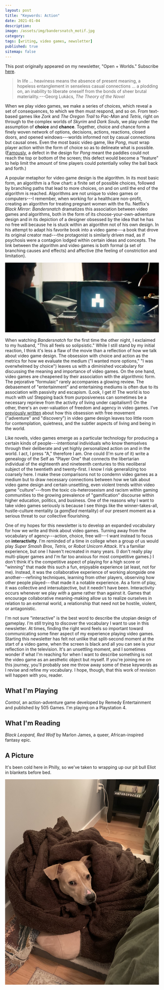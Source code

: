 ```yaml
---
layout: post
title: "Keywords: Action"
date: 2021-01-04
description:
image: /assets/img/bandersnatch_motif.jpg
category: 
tags: [writing, video games, newsletter]
published: true
sitemap: false
---
```


This post originally appeared on my newsletter, "Open + Worlds." Subscribe [here](https://matthewjohnphillips.substack.com).

> In life ... heaviness means the absence of present meaning, a hopeless entanglement in senseless casual connections ... a plodding on, an inability to liberate oneself from the bonds of sheer brutal materiality.---Georg Lukács, *The Theory of the Novel*

When we play video games, we make a series of choices, which reveal a set of consequences, to which we then must respond, and so on. From text-based games like *Zork* and *The Oregon Trail* to *Pac-Man* and *Tetris*, right on through to the complex worlds of *Skyrim* and *Dark Souls*, we play under the assumption of **choice** and **chance**. Together, choice and chance form a finely woven network of options, decisions, actions, reactions, closed doors, and opened windows---worlds informed not by casual connections but causal ones. Even the most basic video game, like *Pong*, must wrap player action within the form of choice so as to delineate what is possible. ([Famously](https://www.ign.com/articles/2008/03/11/al-alcorn-interview), a defect in the design for *Pong* meant the paddles could not reach the top or bottom of the screen; this defect would become a "feature" to help limit the amount of time players could potentially volley the ball back and forth.)

A popular metaphor for video game design is the algorithm. In its most basic form, an algorithm is a flow chart: a finite set of possible choices, followed by branching paths that lead to more choices, on and on until the end of the algorithm is reached. Algorithms are not unique to video games or computers---I remember, when working for a healthcare non-profit, creating an algorithm for treating pregnant women with the flu. Netflix's *Black Mirror: Bandersnatch* dramatizes this association between video games and algorithms, both in the form of its choose-your-own-adventure design and in its depiction of a designer obsessed by the idea that he has no free will because he is stuck within an algorithm not of his own design. In his attempt to adapt his favorite book into a video game---a book that drove its original creator mad---the protagonist is similarly driven mad, as if psychosis were a contagion lodged within certain ideas and concepts. The link between the algorithm and video games is both formal (a set of branching causes and effects) and affective (the feeling of constriction and limitation).

![The motif of a branching flowchart from *Black Mirror: Bandersnatch*](/assets/img/bandersnatch_motif.jpg)

When watching *Bandersnatch* for the first time the other night, I exclaimed to my husband, "This all feels so solipsistic." While I still stand by my initial reaction, I think it's less a flaw of the movie than a reflection of how we talk about video game design. The obsession with choice and action as the metrics for how we evaluate the medium ("I wanted more options," "I was overwhelmed by choice") leaves us with a diminished vocabulary for discussing the meaning and importance of video games. On the one hand, video games are cheapened by their association with the algorithmic form. The pejorative "formulaic" rarely accompanies a glowing review. The debasement of "entertainment" and entertaining mediums is often due to its association with passivity and escapism. (Look, I get it! The world is too much with us! Stepping back from purposiveness can sometimes be a necessary reprieve from the activity of living under capitalism!) On the other, there's an over-valuation of freedom and agency in video games. I've [previously written](http://publicbooks.org/games-for-a-fallen-world/) about how this obsession with free movement ("adventure" and "discovery") in video game design leaves too little room for contemplation, quietness, and the subtler aspects of living and being in the world.

Like novels, video games emerge as a particular technology for producing a certain kinds of people---intentional individuals who know themselves through their deliberate and yet highly personalized action on and in the world. I act, I press "A," therefore I am. One could (I'm sure of it) write a genealogy of the Self as "Player One" that connects the libertarian individual of the eighteenth and nineteenth centuries to this neoliberal subject of the twentieth and twenty-first. I know I risk generalizing too coarsely here. I make these comparisons not to condemn video games as a medium but to draw necessary connections between how we talk about video game design and certain unsettling, even violent trends within video game "culture"---from the toxic cis-heterosexism and racism within gaming communities to the growing prevalence of "gamification" discourse within higher education, politics, and business. One of the reasons why I want to take video games seriously is because I see things like the winner-takes-all, hustle-culture mentality (a *gamified* mentality) of our present moment as a serious threat to our collective flourishing.

One of my hopes for this newsletter is to develop an expanded vocabulary for how we write and think about video games. Turning away from the vocabulary of agency---action, choice, free will---I want instead to focus on **interactivity**. I'm reminded of a time in college when a group of us would play *Super Smash Bros*, *Tetris*, or *Robot Unicorn Attack*. It's a familiar experience, but one I haven't recreated in many years. (I don't really play multi-player games and I'm far too anxious for most competitive games.) I don't think it's the competitive aspect of playing for a high score or "winning" that made this such a fun, enjoyable experience (at least, not for me). Instead, it was the collaborative experience of working alongside one another---refining techniques, learning from other players, observing how other people played---that made it a notable experience. As a form of play, it was collective and intersubjective, but it needn't have been. Interactivity occurs whenever we play *with* a game rather than against it. Games that encourage collaborative meaning-making allow us to realize ourselves in relation to an external world, a relationship that need not be hostile, violent, or antagonistic.

I'm not sure "interactive" is the best word to describe the utopian design of gameplay. I'm still trying to discover the vocabulary I want to use in this newsletter. At times, finding the right word feels so important toward communicating some finer aspect of my experience playing video games. Starting this newsletter has felt not unlike that split-second moment at the start of a video game, when the screen is black and all you can see is your reflection in the television. It's an unsettling moment, and I sometimes wonder if what I'm reaching for when I want to describe something is not the video game as an aesthetic object but myself. If you're joining me on this journey, you'll probably see me throw away some of these keywords as I revise and refine my vocabulary. I hope, though, that this work of revision will happen *with* you, reader.

## What I'm Playing

*Control*, an action-adventure game developed by Remedy Entertainment and published by 505 Games. I'm playing on a Playstation 4.

## What I'm Reading

*Black Leopard, Red Wolf* by Marlon James, a queer, African-inspired fantasy epic.

## A Picture

It's been cold here in Philly, so we've taken to wrapping up our pit bull Eliot in blankets before bed.

![A tan and white pit bull wrapped up in a brown blanket](/assets/img/IMG_3061.jpeg)